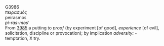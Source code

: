 <body>
  <p>G3986<br>  πειρασμός  <br> peirasmos  <br><i>pi-ras-mos‘ </i><br>From <a href="g3985.htm">3985</a>  a putting to <i>proof</i> (by experiment [of good], <i>experience</i> [of evil], solicitation, discipline or provocation); by implication <i>adversity:</i> - temptation, X try.<br></p>
 </body>